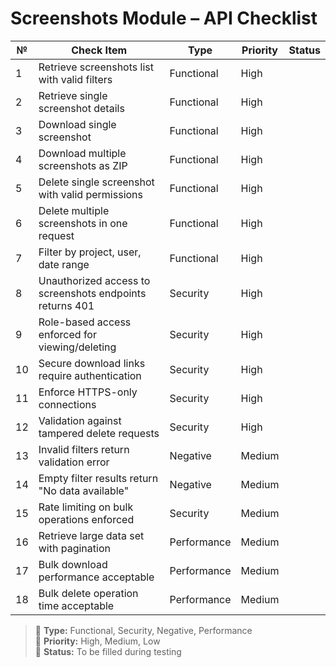 # Screenshots Module – API Checklist

| №  | Check Item                                             | Type        | Priority | Status |
|----|---------------------------------------------------------|-------------|----------|--------|
| 1  | Retrieve screenshots list with valid filters            | Functional  | High     |        |
| 2  | Retrieve single screenshot details                      | Functional  | High     |        |
| 3  | Download single screenshot                              | Functional  | High     |        |
| 4  | Download multiple screenshots as ZIP                    | Functional  | High     |        |
| 5  | Delete single screenshot with valid permissions         | Functional  | High     |        |
| 6  | Delete multiple screenshots in one request              | Functional  | High     |        |
| 7  | Filter by project, user, date range                      | Functional  | High     |        |
| 8  | Unauthorized access to screenshots endpoints returns 401 | Security    | High     |        |
| 9  | Role-based access enforced for viewing/deleting         | Security    | High     |        |
| 10 | Secure download links require authentication            | Security    | High     |        |
| 11 | Enforce HTTPS-only connections                          | Security    | High     |        |
| 12 | Validation against tampered delete requests             | Security    | High     |        |
| 13 | Invalid filters return validation error                 | Negative    | Medium   |        |
| 14 | Empty filter results return "No data available"         | Negative    | Medium   |        |
| 15 | Rate limiting on bulk operations enforced               | Security    | Medium   |        |
| 16 | Retrieve large data set with pagination                 | Performance | Medium   |        |
| 17 | Bulk download performance acceptable                    | Performance | Medium   |        |
| 18 | Bulk delete operation time acceptable                   | Performance | Medium   |        |

> 🔹 **Type:** Functional, Security, Negative, Performance  
> 🔸 **Priority:** High, Medium, Low  
> 🔘 **Status:** To be filled during testing